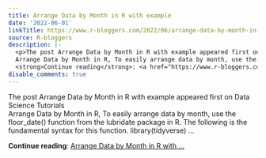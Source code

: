 ```yaml
---
title: Arrange Data by Month in R with example
date: '2022-06-01'
linkTitle: https://www.r-bloggers.com/2022/06/arrange-data-by-month-in-r-with-example/
source: R-bloggers
description: |-
  <p>The post Arrange Data by Month in R with example appeared first on Data Science Tutorials<br />
  Arrange Data by Month in R, To easily arrange data by month, use the floor_date() function from the lubridate package in R. The following is the fundamental syntax for this function. library(tidyverse) ...</p>
  <strong>Continue reading</strong>: <a href="https://www.r-bloggers.com/2022/06/arrange-data-by-month-in-r-with-example/">Arrange Data by Month in R with ...
disable_comments: true
---
```

<p>The post Arrange Data by Month in R with example appeared first on Data Science Tutorials<br />
Arrange Data by Month in R, To easily arrange data by month, use the floor_date() function from the lubridate package in R. The following is the fundamental syntax for this function. library(tidyverse) ...</p>
<strong>Continue reading</strong>: <a href="https://www.r-bloggers.com/2022/06/arrange-data-by-month-in-r-with-example/">Arrange Data by Month in R with ...